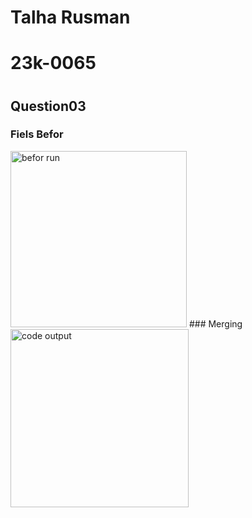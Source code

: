 # Talha Rusman
# 23k-0065
# 
## Question03
### Fiels Befor
<img width="282" alt="befor run" src="https://github.com/talharusman/pf-fall-23/assets/142867808/24eaec9e-eb57-4556-9cac-756a18ecf056">
### Merging
<img width="285" alt="code output" src="https://github.com/talharusman/pf-fall-23/assets/142867808/efa96b04-d76f-471e-8b2f-adfc26998890">


